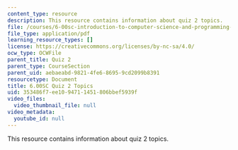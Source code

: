 ```yaml
---
content_type: resource
description: This resource contains information about quiz 2 topics.
file: /courses/6-00sc-introduction-to-computer-science-and-programming-spring-2011/353486f7ee1094711451806bbef5939f_MIT6_00SCS11_q2_topics.pdf
file_type: application/pdf
learning_resource_types: []
license: https://creativecommons.org/licenses/by-nc-sa/4.0/
ocw_type: OCWFile
parent_title: Quiz 2
parent_type: CourseSection
parent_uid: aebaeabd-9821-4fe6-8695-9cd2099b8391
resourcetype: Document
title: 6.00SC Quiz 2 Topics
uid: 353486f7-ee10-9471-1451-806bbef5939f
video_files:
  video_thumbnail_file: null
video_metadata:
  youtube_id: null
---
```

This resource contains information about quiz 2 topics.